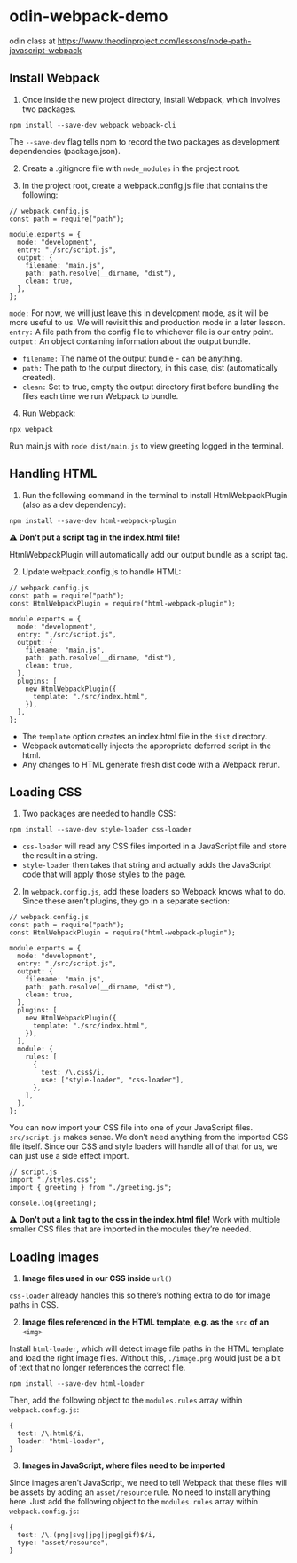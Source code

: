 # odin-webpack-demo
odin class at 
https://www.theodinproject.com/lessons/node-path-javascript-webpack

## Install Webpack

1. Once inside the new project directory, install Webpack, which involves two packages.

```
npm install --save-dev webpack webpack-cli
```

The `--save-dev` flag tells npm to record the two packages as development dependencies (package.json).

2. Create a .gitignore file with `node_modules` in the project root.

3. In the project root, create a webpack.config.js file that contains the following:

```
// webpack.config.js
const path = require("path");

module.exports = {
  mode: "development",
  entry: "./src/script.js",
  output: {
    filename: "main.js",
    path: path.resolve(__dirname, "dist"),
    clean: true,
  },
};
```

`mode:` For now, we will just leave this in development mode, as it will be more useful to us. We will revisit this and production mode in a later lesson.
`entry:` A file path from the config file to whichever file is our entry point.
`output:` An object containing information about the output bundle.
- `filename:` The name of the output bundle - can be anything.
- `path:` The path to the output directory, in this case, dist (automatically created).
- `clean:` Set to true, empty the output directory first before bundling the files each time we run Webpack to bundle.

4. Run Webpack: 
```
npx webpack
```
Run main.js with `node dist/main.js` to view greeting logged in the terminal.

## Handling HTML
1. Run the following command in the terminal to install HtmlWebpackPlugin (also as a dev dependency):
```
npm install --save-dev html-webpack-plugin
```
⚠️ **Don't put a script tag in the index.html file!**

HtmlWebpackPlugin will automatically add our output bundle as a script tag. 

2. Update webpack.config.js to handle HTML:
```
// webpack.config.js
const path = require("path");
const HtmlWebpackPlugin = require("html-webpack-plugin");

module.exports = {
  mode: "development",
  entry: "./src/script.js",
  output: {
    filename: "main.js",
    path: path.resolve(__dirname, "dist"),
    clean: true,
  },
  plugins: [
    new HtmlWebpackPlugin({
      template: "./src/index.html",
    }),
  ],
};
```
- The `template` option creates an index.html file in the `dist` directory.
- Webpack automatically injects the appropriate deferred script in the html.
- Any changes to HTML generate fresh dist code with a Webpack rerun.

## Loading CSS
1. Two packages are needed to handle CSS:
```
npm install --save-dev style-loader css-loader
```
- `css-loader` will read any CSS files imported in a JavaScript file and store the result in a string.
- `style-loader` then takes that string and actually adds the JavaScript code that will apply those styles to the page.
2. In `webpack.config.js`, add these loaders so Webpack knows what to do. Since these aren’t plugins, they go in a separate section:
```
// webpack.config.js
const path = require("path");
const HtmlWebpackPlugin = require("html-webpack-plugin");

module.exports = {
  mode: "development",
  entry: "./src/script.js",
  output: {
    filename: "main.js",
    path: path.resolve(__dirname, "dist"),
    clean: true,
  },
  plugins: [
    new HtmlWebpackPlugin({
      template: "./src/index.html",
    }),
  ],
  module: {
    rules: [
      {
        test: /\.css$/i,
        use: ["style-loader", "css-loader"],
      },
    ],
  },
};
```
You can now import your CSS file into one of your JavaScript files. `src/script.js` makes sense. We don’t need anything from the imported CSS file itself. Since our CSS and style loaders will handle all of that for us, we can just use a side effect import.

```
// script.js
import "./styles.css";
import { greeting } from "./greeting.js";

console.log(greeting);
```
⚠️ **Don't put a link tag to the css in the index.html file!**
Work with multiple smaller CSS files that are imported in the modules they’re needed.

## Loading images
1. **Image files used in our CSS inside** `url()`

`css-loader` already handles this so there’s nothing extra to do for image paths in CSS.

2. **Image files referenced in the HTML template, e.g. as the** `src` **of an** `<img>`

Install `html-loader`, which will detect image file paths in the HTML template and load the right image files. Without this, `./image.png` would just be a bit of text that no longer references the correct file.
```
npm install --save-dev html-loader
```
Then, add the following object to the `modules.rules` array within `webpack.config.js`:
```
{
  test: /\.html$/i,
  loader: "html-loader",
}
```
3. **Images in JavaScript, where files need to be imported**

Since images aren’t JavaScript, we need to tell Webpack that these files will be assets by adding an `asset/resource` rule. No need to install anything here. Just add the following object to the `modules.rules` array within `webpack.config.js`:
```
{
  test: /\.(png|svg|jpg|jpeg|gif)$/i,
  type: "asset/resource",
}
```